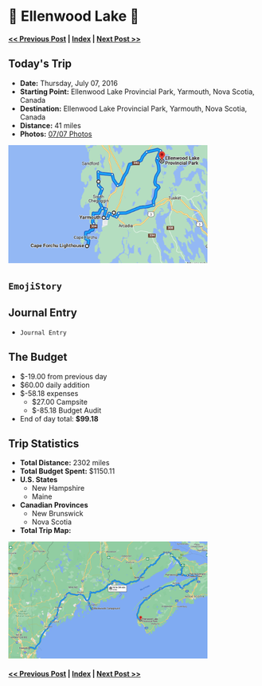 # 🐥  Ellenwood Lake 🐥

#### [<< Previous Post](https://jay-d.me/2016RT-07-06) | [Index](../../README.md) | [Next Post >>](https://jay-d.me/2016RT-07-08)

## Today's Trip
* **Date:** Thursday, July 07, 2016
* **Starting Point:** Ellenwood Lake Provincial Park, Yarmouth, Nova Scotia, Canada
* **Destination:** Ellenwood Lake Provincial Park, Yarmouth, Nova Scotia, Canada
* **Distance:** 41 miles
* **Photos:** [07/07 Photos](https://jay-d.me/2016RT-07-07-photos)

<img src="../maps/day/07-07.png" alt="day map" width="400"/>

##  `EmojiStory`

## Journal Entry

* `Journal Entry`

## The Budget

* $-19.00 from previous day
* $60.00 daily addition
* $-58.18 expenses
  * $27.00	Campsite
  * $-85.18	Budget Audit
* End of day total: **$99.18**

## Trip Statistics

* **Total Distance:** 2302 miles
* **Total Budget Spent:** $1150.11
* **U.S. States**
  * New Hampshire
  * Maine
* **Canadian Provinces**
  * New Brunswick
  * Nova Scotia
* **Total Trip Map:**

<img src="../maps/total/07-07-total.png" alt="total trip map" width="400"/>

#### [<< Previous Post](https://jay-d.me/2016RT-07-06) | [Index](../../README.md) | [Next Post >>](https://jay-d.me/2016RT-07-08)

